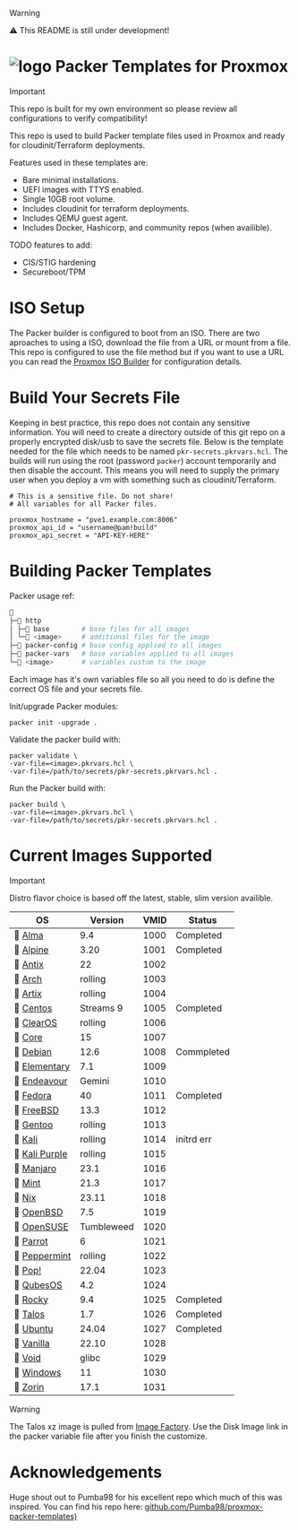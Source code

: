 > [!WARNING]
> :warning: This README is still under development!

# ![logo](https://icon.horse/icon/www.packer.io) Packer Templates for Proxmox
> [!IMPORTANT]
> This repo is built for my own environment so please review all configurations to verify compatibility!

This repo is used to build Packer template files used in Proxmox and ready for cloudinit/Terraform deployments.

Features used in these templates are:
- Bare minimal installations.
- UEFI images with TTYS enabled.
- Single 10GB root volume.
- Includes cloudinit for terraform deployments.
- Includes QEMU guest agent.
- Includes Docker, Hashicorp, and community repos (when availible).

TODO features to add:
- CIS/STIG hardening
- Secureboot/TPM

# ISO Setup
The Packer builder is configured to boot from an ISO. There are two aproaches to using a ISO, download the file from a URL or mount from a file. This repo is configured to use the file method but if you want to use a URL you can read the [Proxmox ISO Builder](https://developer.hashicorp.com/packer/integrations/hashicorp/proxmox/latest/components/builder/iso#required) for configuration details.

# Build Your Secrets File
Keeping in best practice, this repo does not contain any sensitive information. You will need to create a directory outside of this git repo on a properly encrypted disk/usb to save the secrets file. Below is the template needed for the file which needs to be named `pkr-secrets.pkrvars.hcl`.
The builds will run using the root (password `packer`) account temporarily and then disable the account. This means you will need to supply the primary user when you deploy a vm with something such as cloudinit/Terraform.
```hcl
# This is a sensitive file. Do not share!
# All variables for all Packer files.

proxmox_hostname = "pve1.example.com:8006"
proxmox_api_id = "username@pam!build"
proxmox_api_secret = "API-KEY-HERE"
```

# Building Packer Templates
Packer usage ref:
```sh

├─ http
│ ├─ base        # base files for all images
│ └─ <image>     # additional files for the image
├─ packer-config # base config applied to all images
├─ packer-vars   # base variables applied to all images
└─ <image>       # variables custom to the image
```
Each image has it's own variables file so all you need to do is define the correct OS file and your secrets file.

Init/upgrade Packer modules:
```shell
packer init -upgrade .
```

Validate the packer build with:
```shell
packer validate \
-var-file=<image>.pkrvars.hcl \
-var-file=/path/to/secrets/pkr-secrets.pkrvars.hcl .
```

Run the Packer build with:
```shell
packer build \
-var-file=<image>.pkrvars.hcl \
-var-file=/path/to/secrets/pkr-secrets.pkrvars.hcl .
```

# Current Images Supported
> [!IMPORTANT]
> Distro flavor choice is based off the latest, stable, slim version availible.

| OS                                                    | Version    | VMID | Status |
| ----------------------------------------------------- | ---------- | ---- | ------ |
|  [Alma](https://almalinux.org/)                      | 9.4        | 1000 | Completed |
|  [Alpine](https://www.alpinelinux.org/)              | 3.20       | 1001 | Completed |
|  [Antix](https://antixlinux.com/)                    | 22         | 1002 | |
| 󰣇 [Arch](https://archlinux.org/)                      | rolling    | 1003 | |
|  [Artix](https://artixlinux.org/index.php)           | rolling    | 1004 | |
|  [Centos](https://www.centos.org/centos-stream/)     | Streams 9  | 1005 | Completed |
|  [ClearOS](https://www.clearlinux.org/index.html)    | rolling    | 1006 | |
|  [Core](http://www.tinycorelinux.net/)               | 15         | 1007 | |
| 󰣚 [Debian](https://www.debian.org/)                   | 12.6       | 1008 | Commpleted |
|  [Elementary](https://elementary.io/)                | 7.1        | 1009 | |
|  [Endeavour](https://endeavouros.com/)               | Gemini     | 1010 | |
| 󰣛 [Fedora](https://fedoraproject.org/)                | 40         | 1011 | Completed |
| 󰣠 [FreeBSD](https://www.freebsd.org/)                 | 13.3       | 1012 | |
| 󰣨 [Gentoo](https://www.gentoo.org/)                   | rolling    | 1013 | |
|  [Kali](https://www.kali.org/)                       | rolling    | 1014 | initrd err |
|  [Kali Purple](https://www.kali.org/)                | rolling    | 1015 | |
| 󱘊 [Manjaro](https://manjaro.org/)                     | 23.1       | 1016 | |
| 󰣭 [Mint](https://linuxmint.com/)                      | 21.3       | 1017 | |
| 󱄅 [Nix](https://nixos.org/)                           | 23.11      | 1018 | |
|  [OpenBSD](https://www.openbsd.org/)                 | 7.5        | 1019 | |
|  [OpenSUSE](https://www.opensuse.org/)               | Tumbleweed | 1020 | |
|  [Parrot](https://parrotlinux.org/)                  | 6          | 1021 | |
|  [Peppermint](https://peppermintos.com/)             | rolling    | 1022 | |
|  [Pop!](https://pop.system76.com/)                   | 22.04      | 1023 | |
|  [QubesOS](https://www.qubes-os.org/)                | 4.2        | 1024 | |
|  [Rocky](https://rockylinux.org/)                    | 9.4        | 1025 | Completed |
| 󱃾 [Talos](https://www.talos.dev/)                     | 1.7        | 1026 | Completed |
| 󰕈 [Ubuntu](https://ubuntu.com/)                       | 24.04      | 1027 | Completed |
|  [Vanilla](https://vanillaos.org/)                   | 22.10      | 1028 | |
|  [Void](https://voidlinux.org/)                      | glibc      | 1029 | |
|  [Windows](https://www.microsoft.com/en-us/windows/) | 11         | 1030 | |
|  [Zorin](https://zorin.com/os/)                      | 17.1       | 1031 | |
> [!WARNING]
> The Talos xz image is pulled from [Image Factory](https://factory.talos.dev/). Use the Disk Image link in the packer variable file after you finish the customize.

# Acknowledgements
Huge shout out to Pumba98 for his excellent repo which much of this was inspired. You can find his repo here:
[github.com/Pumba98/proxmox-packer-templates)](https://github.com/Pumba98/proxmox-packer-templates)
